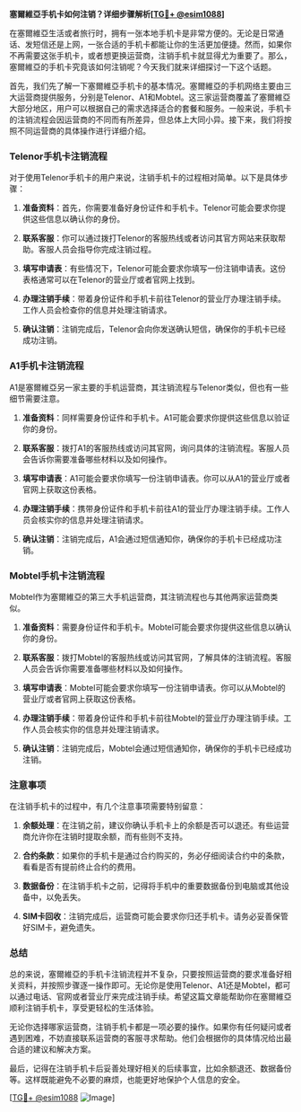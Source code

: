 **塞爾維亞手机卡如何注销？详细步骤解析[[TG💪+ @esim1088](https://t.me/s/esim1088)]**

在塞爾維亞生活或者旅行时，拥有一张本地手机卡是非常方便的。无论是日常通话、发短信还是上网，一张合适的手机卡都能让你的生活更加便捷。然而，如果你不再需要这张手机卡，或者想更换运营商，注销手机卡就显得尤为重要了。那么，塞爾維亞的手机卡究竟该如何注销呢？今天我们就来详细探讨一下这个话题。

首先，我们先了解一下塞爾維亞手机卡的基本情况。塞爾維亞的手机网络主要由三大运营商提供服务，分别是Telenor、A1和Mobtel。这三家运营商覆盖了塞爾維亞大部分地区，用户可以根据自己的需求选择适合的套餐和服务。一般来说，手机卡的注销流程会因运营商的不同而有所差异，但总体上大同小异。接下来，我们将按照不同运营商的具体操作进行详细介绍。

### Telenor手机卡注销流程

对于使用Telenor手机卡的用户来说，注销手机卡的过程相对简单。以下是具体步骤：

1. **准备资料**：首先，你需要准备好身份证件和手机卡。Telenor可能会要求你提供这些信息以确认你的身份。

2. **联系客服**：你可以通过拨打Telenor的客服热线或者访问其官方网站来获取帮助。客服人员会指导你完成注销过程。

3. **填写申请表**：有些情况下，Telenor可能会要求你填写一份注销申请表。这份表格通常可以在Telenor的营业厅或者官网上找到。

4. **办理注销手续**：带着身份证件和手机卡前往Telenor的营业厅办理注销手续。工作人员会检查你的信息并处理注销请求。

5. **确认注销**：注销完成后，Telenor会向你发送确认短信，确保你的手机卡已经成功注销。

### A1手机卡注销流程

A1是塞爾維亞另一家主要的手机运营商，其注销流程与Telenor类似，但也有一些细节需要注意。

1. **准备资料**：同样需要身份证件和手机卡。A1可能会要求你提供这些信息以验证你的身份。

2. **联系客服**：拨打A1的客服热线或访问其官网，询问具体的注销流程。客服人员会告诉你需要准备哪些材料以及如何操作。

3. **填写申请表**：A1可能会要求你填写一份注销申请表。你可以从A1的营业厅或者官网上获取这份表格。

4. **办理注销手续**：携带身份证件和手机卡前往A1的营业厅办理注销手续。工作人员会核实你的信息并处理注销请求。

5. **确认注销**：注销完成后，A1会通过短信通知你，确保你的手机卡已经成功注销。

### Mobtel手机卡注销流程

Mobtel作为塞爾維亞的第三大手机运营商，其注销流程也与其他两家运营商类似。

1. **准备资料**：需要身份证件和手机卡。Mobtel可能会要求你提供这些信息以确认你的身份。

2. **联系客服**：拨打Mobtel的客服热线或访问其官网，了解具体的注销流程。客服人员会告诉你需要准备哪些材料以及如何操作。

3. **填写申请表**：Mobtel可能会要求你填写一份注销申请表。你可以从Mobtel的营业厅或者官网上获取这份表格。

4. **办理注销手续**：带着身份证件和手机卡前往Mobtel的营业厅办理注销手续。工作人员会核实你的信息并处理注销请求。

5. **确认注销**：注销完成后，Mobtel会通过短信通知你，确保你的手机卡已经成功注销。

### 注意事项

在注销手机卡的过程中，有几个注意事项需要特别留意：

1. **余额处理**：在注销之前，建议你确认手机卡上的余额是否可以退还。有些运营商允许你在注销时提取余额，而有些则不支持。

2. **合约条款**：如果你的手机卡是通过合约购买的，务必仔细阅读合约中的条款，看看是否有提前终止合约的费用。

3. **数据备份**：在注销手机卡之前，记得将手机中的重要数据备份到电脑或其他设备中，以免丢失。

4. **SIM卡回收**：注销完成后，运营商可能会要求你归还手机卡。请务必妥善保管好SIM卡，避免遗失。

### 总结

总的来说，塞爾維亞的手机卡注销流程并不复杂，只要按照运营商的要求准备好相关资料，并按照步骤逐一操作即可。无论你是使用Telenor、A1还是Mobtel，都可以通过电话、官网或者营业厅来完成注销手续。希望这篇文章能帮助你在塞爾維亞顺利注销手机卡，享受更轻松的生活体验。

无论你选择哪家运营商，注销手机卡都是一项必要的操作。如果你有任何疑问或者遇到困难，不妨直接联系运营商的客服寻求帮助。他们会根据你的具体情况给出最合适的建议和解决方案。

最后，记得在注销手机卡后妥善处理好相关的后续事宜，比如余额退还、数据备份等。这样既能避免不必要的麻烦，也能更好地保护个人信息的安全。

[[TG💪+ @esim1088](https://t.me/s/esim1088) ![Image](https://i.postimg.cc/4NQfJmqS/Snipaste-2025-05-13-00-14-12.png)]